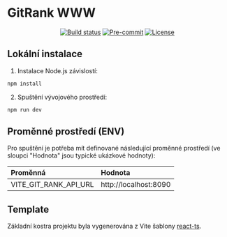 # GitRank WWW

<div align="center">

[![Build status](https://github.com/opendatalabcz/git_rank/workflows/build/badge.svg?branch=master&event=push)](https://github.com/opendatalabcz/git_rank/actions?query=workflow%3Abuild)
[![Pre-commit](https://img.shields.io/badge/pre--commit-enabled-brightgreen?logo=pre-commit&logoColor=white)](https://github.com/opendatalabcz/git_rank/blob/master/.pre-commit-config.yaml)
[![License](https://img.shields.io/github/license/opendatalabcz/git_rank)](https://github.com/opendatalabcz/git_rank/blob/master/LICENSE)

</div>

## Lokální instalace

1. Instalace Node.js závislostí:

```bash
npm install
```

2. Spuštění vývojového prostředí:

```bash
npm run dev
```

## Proměnné prostředí (ENV)

Pro spuštění je potřeba mít definované následující proměnné prostředí (ve sloupci "Hodnota" jsou typické ukázkové hodnoty):

| Proměnná | Hodnota |
| :------- | :------ |
| VITE_GIT_RANK_API_URL | http://localhost:8090 |

## Template

Základní kostra projektu byla vygenerována z Vite šablony [react-ts](https://github.com/vitejs/vite/tree/main/packages/create-vite/template-react-ts).
